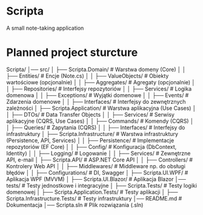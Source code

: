 # Scripta
A small note-taking application

# Planned project sturcture
Scripta/
  │── src/
│   ├── Scripta.Domain/         # Warstwa domeny (Core)
│   │   ├── Entities/           # Encje (Note.cs)
│   │   ├── ValueObjects/       # Obiekty wartościowe (opcjonalnie)
│   │   ├── Aggregates/         # Agregaty (opcjonalnie)
│   │   ├── Repositories/       # Interfejsy repozytoriów
│   │   ├── Services/           # Logika domenowa
│   │   ├── Exceptions/         # Wyjątki domenowe
│   │   ├── Events/             # Zdarzenia domenowe
│   │   ├── Interfaces/         # Interfejsy do zewnętrznych zależności
│   ├── Scripta.Application/    # Warstwa aplikacyjna (Use Cases)
│   │   ├── DTOs/               # Data Transfer Objects
│   │   ├── Services/           # Serwisy aplikacyjne (CQRS, Use Cases)
│   │   ├── Commands/           # Komendy (CQRS)
│   │   ├── Queries/            # Zapytania (CQRS)
│   │   ├── Interfaces/         # Interfejsy do infrastruktury
│   ├── Scripta.Infrastructure/ # Warstwa infrastruktury (Persistence, API, Services)
│   │   ├── Persistence/        # Implementacje repozytoriów (EF Core)
│   │   ├── Config/             # Konfiguracja (DbContext, Identity)
│   │   ├── Logging/            # Logowanie
│   │   ├── Services/           # Zewnętrzne API, e-mail
│   ├── Scripta.API/            # ASP.NET Core API
│   │   ├── Controllers/        # Kontrolery Web API
│   │   ├── Middlewares/        # Middleware np. do obsługi błędów
│   │   ├── Configurations/     # DI, Swagger
│   ├── Scripta.UI.WPF/         # Aplikacja WPF (MVVM)
│   ├── Scripta.UI.Blazor/      # Aplikacja Blazor
│── tests/                      # Testy jednostkowe i integracyjne
│   ├── Scripta.Tests/          # Testy logiki domenowej
│   ├── Scripta.Application.Tests/  # Testy aplikacji
│   ├── Scripta.Infrastructure.Tests/ # Testy infrastruktury
│── README.md                  # Dokumentacja
│── Scripta.sln                # Plik rozwiązania (.sln)
